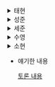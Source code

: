 <details>
    <summary> 태현 </summary>
  
- 태현
  ## 목표

<aside>
⭐ ▪리스코프 치환원칙에 대해 알기
▪상속, 조합을 언제 사용해야 하는지 알기
▪유지보수가 쉽고 좋은 테스트를 만드는 방법을 알기

</aside>

## 문서 관리 시스템

- 문서를 관리하는 시스템
    - **문서**
        - **리포트 :** 환자의 수술과 관련된 상담 내용을 기록한 본문
        - **우편물 :** 특정 주소로 발송되는 텍스트 문서
        - ****************이미지 :**************** 치아와 잇몸 엑스레이 사진을 저장
- 환자 정보를 파일로 읽어 색인을 추가하고 검색할 수 있는 정보의 형태로 변환
- 필요에 따라 문서를 임포트해 내부 문서 저장소에 추가한다.

### 임포터

문서 관리 시스템으로 관리하려는 파일을 임포트하는 기능을 함

1. `switch`문을 사용해서 구현
    - 코드
        
        ```java
        switch (extension) {
        	case "letter":
        		// 우편물 임포트 코드
        		break;
        	case "report":
        		// 레포트 임포트 코드
        		break;
        	case "jpg":
        		// 이미지 임포트 코드
        		break;
        }
        ```
        
    
    → 확장성 부족, 가독성 안좋음
    

1. `Importer` 인터페이스를 정의
    - 코드
        
        ```java
        interface Importer {
        		Document importFile(File file) throws IOException;
        }
        ```
        
    
    → 각 임포트 동작을 따로 처리하므로 찾기 쉬움, 가독성 증가 
    

### Document 클래스

각 문서는 검색할 수 있는 속성을 포함한다. 또한 문서의 종류에 따라 포함하는 속성이 달라진다.

1. `Map<String, String>`을 사용하여 속성 이름과 값을 매핑
    
    → 가독성, 유지보수가 떨어진다. (이름이 사용자가 이해하기 어려운 이름이기 때문에)
    

1. 수정 불가능한 불변의 클래스 모델을 만들어 강한 형식의 원칙을 따름
    - 코드
        
        ```java
        public class Document {
        	private final Map<String, String> attributes;
        
        	public Document(final Map<String, String> attributes){
        		this.attributes = attributes;
        	}
        
        	public String getAttributes(final String attributeName) {
        		return attributes.get(attributeName);
        	}
        }
        ```
        
        현재는 속성값을 `String`으로 관리하고 있지만 속성값을 복잡하게 사용한다면 다양한 속성 형식으로 파싱하는 것이 더 좋을 수 있다. 
        
    
    → 이름을 부여함으로써 데이터의 사용 방법 규제 가능, 불변성으로 인해 오류 발생 시 `Document`를 생성한 `Importer`를 확인하여 오류 발생 원인을 좁힐 수 있음
    

### 임포터 구현과 등록

**************************ImageImporter**************************

```java
class ImageImporter implements Importer {
	@Override
	public Document importFile(final File file) throws IOException {
		final Map<String, String> attributes = new HashMap<>();
		attributes.put(PATH, file.getPath());
		
		final BuferedImage image = ImageIO.read(file);
		attributes.put(WIDTH, String.valueOf(image.getWidth());
		attributes.put(HEIGHT, String.valueOf(image.getHeight());
		attributes.put(TYPE, "IMAGE");
		
		return new Document(attributes);
	}
}
```

이미지 파일을 `Document`로 만드는 임포터이다. 입력받은 이미지 파일에서 관리할 속성을 정의한다.

임포터를 등록하여 파일 관리 시스템에서 사용할 수 있도록한다.

```java
private final Map<String, Importer> extensionToImporter = new HashMap<>();

public DocumentManagementSystem() {
	extensionToImporter.put("letter", new LetterImporter());
	extensionToImporter.put("report", new ReportImporter());
	extensionToImporter.put("jpg", new ImageImporter());
}
```

## 리스코프 치환 원칙

<aside>
💡 자식 클래스는 부모 로부터 물려받은 행동을 유지해야 한다.

</aside>

- ****************************************************************************************************하위 형식에서 선행조건을 더할 수 없음****************************************************************************************************

부모가 지정한 것보다 더 많은 선행조건을 요구할 수 없음을 의미한다. 예를 들어, 부모가 문서의 크기를 제한하지 않았다면, 문서의 크기가 100KB보다 작아야 한다고 요구할 수 없다. 

- ********하위형식에서 후행조건을 약화시킬 수 없음********

즉, 부모가 부작용을 포함하거나 어떤 값을 반환한다면 자식도 그래야 한다. 예를 들어, 유효한 파일에 `importFile()`을 실행했다면 `contents()`가 반환하는 문서 목록에 그 파일이 반드시 포함되어야 한다. 

- ******슈퍼형식의 불변자는 하위형식에서 보존됨******

부모 클래스에서 유지되는 모든 불변자는 자식 클래스에서도 유지되어야 한다.

- **히스토리 규칙**

자식 클래스는 부모가 허용하지 않은 상태 변화를 허용하지 않아야 한다. 

## 기존 코드의 확장과 재사용

만약 다음과 같이 여러 군데에서 재사용 할 수 있는 코드를 만들었다면 이 코드를 관리할 클래스를 생성해야 한다.

```java
void addLineSuffix(final String prefix, final String attributeName) {
	for(final String line: lines) {
		if (line.startsWith(prefix)) {
			attributes.put(attributeName, line.substring(prefix.lengtu()));
			break;
		}
	}
}
```

### 유틸리티 클래스 사용

간단하게 유틸 클래스를 만들어 해당 메소드를 관리한다. 객체지향과는 거리가 먼 방식이다. 

### 상속 사용

해당 메소드를 관리하는 하나의 클래스를 만들어 위 동작을 수행해야하는 자식 클래스가 상속받게하여 메소드를 재사용한다. (일반적으로 좋은 방법은 아님 → 변화를 추상화하는 방법이 더 좋음)

### 도메인 클래스 사용

도메인 클래스로 텍스트 파일을 모델링 하여 기본 개념이 제공하는 메서드를 호출해 다양한 임포터를 만든다. 

```java
class TextFile {
	private final Map<String, String> attributes;
	private final List<String> lines;
	// ...
}
```

```java
@Override
public Document importFile(final File file) throws IOException {
	final TextFile textFile = new TextFile(file);
	
	textFile.addLineSuffix(NAME_PREFIX, PATIENT);
	textFile.addLineSuffix(AMOUNT_PREFIX, AMOUNT);
	
	final Map<String, String> attributes = textFile.getAttributes();
	attributes.put(TYPE, "INVOICE");
	return new Document(attributes);
}
```

## 테스트 위생

테스트 유지보수 문제를 해결하려면 테스트 위생을 지켜야 한다. 테스트 위생이란 테스트 대상 코드베이스뿐 아니라 테스트 코드도 깔끔하게 유지하며 유지보수하고 개선해야 함을 의미한다. 

### 테스트 이름 짓기

테스트 이름을 지을 때 가독성, 유지보수성, 실행할 수 있는 문서의 역할을 고려한다. 테스트 클래스가 실행 중인 리포트를 봤을 때 이름만으로 어떤 기능이 동작하고 어떤 기능이 동작하지 않았는지 알 수 있어야 한다. 

- 명사로 작성하지 않는다.
- 실행하는 메서드 명을 그대로 사용하지 않는다.
- 도메인 용어를 사용한다.
- 자연어를 사용한다.
- 서술적
    - 쉽게 읽을 수 있도록 서술적인 이름을 붙이자.

### 구현이 아닌 동작

공개 동작(public behavior)만 테스트한다. 테스트는 객체이ㅡ 내부 상태나 설계는 고려하지 않고 오직 공개 API 메서드만 이용해 테스트를 수행해야 한다. 세부 구현에 의존한 테스트는 구현이 바뀌면 결과가 실패로 바뀐다. 

### 중복 배제

반복적인 테스트 코드를 메서드화 해서 중복을 배제한다.

### 좋은 진단

실패에 최적화된 테스트를 구현하는 것이 좋다. 즉, 테스트가 실패한 이유를 쉽게 이해할 수 있도록 만들어야 한다는 의미이다. → 좋은 진단을 활용

`assertTrue()`, `assertEquals()`보다 `assertThat()`을 사용하여 테스트하면 더 자세한 설명 진단이 제공된다. 혹은 실패 시 메세지를 출력할 수 있도록 메세지 문자열을 인자로 넣을 수도 있다. 

### 오류 상황 테스트

예상치 못한 상황 즉, 예외의 경우도 테스트하자.
</details>

<details>
    <summary> 성준 </summary>
- 성준

  ## 요구사항
  1. 기존 환자 정보 파일을 색인 추가, 검색 가능한 형태의 정보로 변환한다.
  2. 3가지 형식의 문서를 다룬다
      1. 리포트: 환자의 수술과 관련된 상담 내용 기록
      2. 우편물: 특정 주소로 발송되는 **텍스트** 문서
      3. 이미지: 치아와 잇몸 엑스레이 **사진**을 저장. **용량이 큼.**
  3. 각각의 문서는 **파일 경로와 환자 정보**도 포함해야한다.
  4. 다양한 문서에서 **특정 정보를 이용하여 조회**할 수 있어야한다.
  5. 문서의 종류를 확장할 수 있어야한다.

## 설계

문서 관리 시스템은 필요에 따라 문서를 임포트하여 내부 저장소에 추가한다.

DocumentManagementSystem 클래스를 만들어서 위 요구사항을 구현한다.

DocumentManagementSystem 클래스는 아래 두 메서드를 가진다.

- void importFile(String path)
    - 문서 관리 시스템에 임포트 하고 싶은 파일의 경로를 받아 임포트한다.
- List<Document> contents()
    - 내부 저장소에 저장된 모든 문서 목록을 반환한다.

```java
interface Importer {
    Document importFile(File file) throws IOException;
}

class ImageImporter implements Importer {
    @Override
    public Document importFile(final File file) throws IOException {
        final Map<String, String> attributes = new HashMap<>();
        attributes.put(PATH, file.getPath());

        final BufferedImage image = ImageIO.read(file);
        attributes.put(WIDTH, String.valueOf(image.getWidth()));
        attributes.put(HEIGHT, String.valueOf(image.getHeight()));
        attributes.put(TYPE, "IMAGE");

        return new Document(attributes);
    }
}
```

```java
public class Document {
    private final Map<String, String> attributes;

    Document(final Map<String, String> attributes) {
        this.attributes = attributes;
    }

    public String getAttribute(final String attributeName) {
        return attributes.get(attributeName);
    }
}
```

패키지 영역의 생성자를 만든 이유

: 문서 관리 시스템에서만 문서를 만들 수 있어야 하므로 접근을 제한한다.

Document 클래스를 계층화 하지 않은 이유

: 문서의 종류에 따라 다른 전용 필드와 동작을 가져야 하는 이유가 없음. 

즉, 계층화 하여서 얻는 이득이 없음. KISS 원칙.

## 리스코프 치환 원칙

1. 하위형식에서 선행조건을 더할 수 없음
    1. 선행조건: 어떤 코드가 동작하는 조건
2. 하위형식에서 후행조건을 약화시킬 수 없음
    1. 후행조건: 코드를 실행시킨 후 만족해야하는 조건
3. 슈퍼형식의 불변자는 하위형식에서 보존됨
4. 히스토리 규칙
    1. 자식 클래스는 부모가 허용하지 않은 상태 변화를 허용하지 않아야 함.

## 기존 설계 방식의 대안

1. Importer 를 클래스로 구현하기
    - 도메인의 상태와 많은 동작이 연관되어 있다면 상속이 더 적절하겠지만, 현재는 아님.
    - is a 관계가 아님에도 상속 관계로 구현하면 설계가 망가지기 쉬움.

1. 영역, 캡슐화 선택하기
    
    → 이거 무슨 갑자기 뜬금없이 왜 나온거지? 다른 사람들과 논의해보자.
    

## 기존 코드 확장과 재사용

문서마다 필요한 정보를 추출하는 방식

- 청구서
    - Amount: 뒤의 금액을 추출
    - Dear 뒤의 사람 이름 추출
- 우편물
    - Dear 뒤의 환자 이름 추출
- 리포트
    - Patient: 뒤의 환자 이름 추출

```java
void addLineSuffix(final String prefix, final String attributeName) {
        for(final String line: lines) {
            if (line.startsWith(prefix)) {
                attributes.put(attributeName, line.substring(prefix.length()));
                break;
            }
        }
    }
```

이 코드를 클래스에 구현해야하는데 그 방식으로 3가지 방식이 있다.

1. 유틸리티 클래스 사용
    
    ImportUtil 클래스를 만들어서 static 메서드로 구현하는 것.
    
    객체지향의 지향점과는 거리가 멀다. 
    
    실제 객체를 클래스로 만들고 관련된 동작을 메서드로 구현하는 것이 객체지향의 지향점인데 유틸 클래스를 이용하면 서로 관계 없는 다양한 코드들이 모임. 
    
    여러 의무를 담당하는 갓 클래스가 탄생하게 됨.
    
2. 상속 사용
    
    각각의 Importer 들이 TextImporter 를 부모로 가지는 방식.
    
    TextImpoter 에 모든 공통 기능을 구현한다.
    
    하지만 TextImporter 와 Importer 를 상속하는 것은 실제 관계를 제대로 반영한 것이 아님(?)
    
    → is a 관계가 아니라는 건가?
    
3. 도메인 클래스 사용
    
    기본 개념을 모델링 하고 그와 관련된 기능을 메서드로 구현
    
    예제에서의 기본 공통 개념은 TestFile 이라고 할 수 있음.
    
    도메인 클래스를 사용하면 쉽게 깨질 수 있는  계층 없이 코드를 재사용 가능하다.
</details>

<details>
    <summary> 세준 </summary>
- 세준
    
    ## 4장 문서관리 시스템
    
    ### 이번 장의 목표
    
    - 리스코프 치환 원칙을 배운다.
    - 언제 상속을 사용해하는지에 대해 배운다.
    - 상속보다는 조합 원칙에 대해 배운다.
    - 유지보수가 쉽고 좋은 테스트를 만드는 방법을 활용해 자동화된 코드 구현 지식을 확장한다.
    
    이번장 소스코드 보기 : [https://github.com/Iteratr-Learning/Real-World-Software-Development/tree/master/src/main/java/com/iteratrlearning/shu_book/chapter_04](https://github.com/Iteratr-Learning/Real-World-Software-Development/tree/master/src/main/java/com/iteratrlearning/shu_book/chapter_04)
    
    ### 요구사항
    
    컴퓨터로 환자 문서를 관리하는 시스템
    
    기존 환자 정보 파일을 읽어 색인을 추가하고 검색할 수 있는 형태의 정보로 변환 한다.
    
    아래의 3가지 형식의 문서를 다룬다.
    
    - **리포트 :** 환자의 수술과 관련된 상담 내용을 기록한 본문
    - **우편물** : 특정 주소로 발송되는 텍스트 문서
    - **이미지** : 치아와 잇몸 엑스레이 사진을 저장. 용량이 큼
    
    각각의 문서는 **관리 대상파일의 경로**와 **어떤 환자의 기록물**인지 나타내는 정보도 있어야함.
    
    문서를 쉽게 찾는것 뿐만 아니라 다양한 종류의 문서에서 특정 정보를 포함하는 문서를 검색해 찾기를 원한다.
    
    추가적으로 차츰 **다른 종류의 문서도 추가** 될 수 있다.
    
    ### 설계
    
    다양한 해결방법이 존재하며 여러 설계, 모델링 중 1가지를 선택해야 한다.
    
    추천하는 방법
    
    - 4장을 읽기전, 후에 직접 코딩해 보는것
    - 4.6에는 다른 기법을 선택하지 않은 이유, 어떤 원칙을 따랐는지를 알려줌
    
    4장은 TDD 를 따라서 개발은 함( TDD 에 대한 자세한 내용은 5장에 나온다)
    
    TDD : 소프트웨어가 최종적으로 수행해야 할 동작을 정의한 후, 이 동작을 차근 차근 구현하는 방식
    
    **요구사항**
    
    - 문서 관리 시스템은 필요에 따라 문서를 import 해 내부 문서 저장소에 추가한다.
        - DocumentManagementSystem 를 만들고 아래의 메소드를 포함하게 한다
            - void importFile(String path) : 사용자가 문서 관리 시스템으로 임포트 하려는 파일의 경로
            - List<Document> contents() : 문서 관리 시스템에 저장된 모든 문서의 목록
    
    ### 시스템의 핵심 기능은?
    
    **다양한 종류의 문서를 import 하는 것**
    
    파일의 확장자로 파일을 어떻게 임포트할 지 결정할 수 있다.
    
    ```java
    switch(extension){
        case "letter":
            break;
        case "report":
        	break;
        case "jpg":
        	break;
        default:
        	throw new UnKnownFileTypeException("For file:" path);
    }
    ```
    
    이런 방식은 확장성이 없음 ( 새로운 문서가 추가될 떄 마다 switch 문에 다른 항목을 추가해 구현해야 하기 때문에)
    
    다양한 문서를 임포트 하는 클래스로 분리하면 각각의 임포트 동작을 따로 처리하므로 찾기 쉽고 이해하기 쉬운 코드를 만들 수 있음.
    
    Importer <= 다양한 종류의 파일을 import 한다.
    
    파일 임포트 하는 것을 어떻게 표현해야 할까?
    
    **강화 형식의 원칙** 을 사용하기 좋은 상황.
    
    - String 대신 파일을 가리키는 전용 형식을 이용하는 것으로 오류가 발생할 범위를 줄인다.
    
    공개 API는 왜 강화 형식 을 쓰지 않나요?? (File 객체)
    
    - 어떤 파일을 지원해야 하는지 알 수 없기 때문에
    
    **Document 클래스**
    
    document 클래스는 각 문서를 검색할 수 있는 다양한 속성을 포함한다.
    
    문서의 종류에 따라 포함하는 속성이 달라진다.
    
    Document를 정의 하는 다양한 방법
    
    - 도메인 클래스를 이용하지 않고 Map<String,String>를 이용해 속성이름을 값과 매핑하는 방식
        - 응용프로그램에서는 이런 방식을 취하지 않는다.응용프로그램의 유지보수성과 가독성을 고려해 야하기 때문
            - 훌륭한 소프트웨어 개벌팀은 **유비쿼터스 언어**로 자신의 소프트웨어를 작성한다.(**발견성**이 좋고 유지보수가 쉬워짐)
    - HashMap<String,String> 을상속하는 방식
        - 불변성을 얻을 수 없게 된다.
    - 도메인 클래스를 이용하는 방식
        - 클래스의 속성에 불변성이 생기게 된다.(속성을 추가하거나 할 수 없다)
    
    ※ 유비쿼터스 언어 : 에릭 에반스의 DDD 에서 처음등장한 단어로 개발자와 사용자 모두 사용할 수 있도록 설계, 공유된 공통 언어를 의미한다.
    
    ※ 발견성 : 어떤 어휘를 코드로 매핑할지 쉽게 알 수 있는 것
    
    ## 리스코프 치환 원칙의 규칙 4가지
    
    하위 형식에서 선행조건을 더할 수 없음
    
    하위형식에서 후행조건을 약화시킬 수 없음
    
    슈퍼형식의 불변자는 하위형식에게 보존됨
    
    히스토리 규칙
    
    ## 코드의 재사용 방법
    
    유틸리티 클래스
    
    상속 사용
    
    도메인 클래스 사용
    
    ## 테스트 위생
    
    테스트이름 짓기
    
    구현이 아닌 동작
    
    중복 배제
    
    좋은 진단
    
    오류상황 테스트
    
    상수
</details>
 
<details>
    <summary> 수영 </summary>
- 수영  
  
# 요구사항 분석

1. **기존 환자 정보 파일을 일거 색인 추가 및 검색 가능한 형태로의 정보 변환**
    1. **리포트 : 환자의 수술과 관련된 상담 내용 기록**
    2. **우편물 : 특정 주소로 발송되는 텍스트 문서**
    3. **이미지 : 치아와 잇몸 엑스레이 사진을 저장. (용량 큼)**
2. **각각의 문서 : 관리 대상 파일의 경로, 어떤 환자의 기록물인지의 정보도 포함.**
3. **다양한 종류의 문서에서 특정 정보를 포함하는 문서 검색 가능**
4. **차츰 다른 종류의 문서도 추가 가능.**

# 설계 작업

- 필요에 따라 문서를 import 해서 저장소에 추가한다.
    - void importFile(String path)
- 저장된 문서를 가져온다.
    - List<Document> contents()

## 문서 임포트를 통한 저장소 추가

1. **기존 환자 정보 파일을 일거 색인 추가 및 검색 가능한 형태로의 정보 변환**
2. **각각의 문서 : 관리 대상 파일의 경로, 어떤 환자의 기록물인지의 정보도 포함.**

### 임포터

다양한 종류의 문서를 임포트 → 파일의 확장자로 파일을 어떻게 임포트할지 결정

센세는 지금까지 우편물 = .letter, 리포트 = .report, 이미지 = .jpg ⇒ 전용확장자 사용

메인 클래스 깔끔, 단순 유지 → Importer 인터페이스로 분리 → 각각의 임포트 동작 따로 처리

```java
public interface Importer {
    Document importFile(File file) throws IOException;
}
```

파일 경로 → String 대신 File ⇒ 전용 형식 이용을 통한 오류 발생 범위 감소

❓ 강한 형식이 뭐고 오류 발생이 줄어드는 이유는 뭐지??

👉 Document 클래스에서 확인 가능

공개 API에서 File을 쓰지 않는 이유는? ⇒ 공개 API가 다른 종류의 사용자 인터페이스로 감싸져 어떤 파일을 지원해야 하는지 알 수 없음.

❓ 무슨 말인지를 잘 모르겠음.

### Document 클래스

각 문서 검색 가능한 다양한 속성 포함. → 문서의 종류에 따라 포함하는 속성이 다름.

간단히 Map<String, String>으로 속성 이름과 값을 매핑 가능.

⇒ 유지보수성과 가독성을 고려해야 함.

유지보수성과 가독성 향상 → 동료나 고객과 대화 시 SW 기능을 어떤 공통 언어로 약속.

이때 사용한 어휘를 코드로 매핑 → 어떤 부분을 고쳐야 하는지 쉽게 인지 가능. (발견성)

강한 형식 이용 → 데이터 사용 방법 규제 가능.

ex) Document 클래스 = 불변 클래스 ⇒ Document의 속성에서 오류 발생 시 Document를 생성한 Importer 구현체들을 확인하면 됨.

⇒ 즉, 오류 발생 원인을 좁힐 수 있음.

HashMap 상속한 Document 클래스 → 불변성으로 얻는 모든 이득이 사라짐.

⇒ 상속 vs 조합

```java
public class Document {
    private final Map<String, String> attributes;

    Document(final Map<String, String> attributes) {
        this.attributes = attributes;
    }

    public String getAttribute(final String attributeName) {
        return attributes.get(attributeName);
    }
}
```

⇒ default 접근지정자 → 오직 문서 관리 시스템에서만 Document를 만들 수 있어야 하기 때문.

Document 속성 String → 강한 형식 X → 그렇기도 하고 아니도 함.

⇒ Importer 종류와 관계없이 모든 속성이 일반적인 형식을 갖도록 함.

> 애플리케이션에서 String으로 정보 전달하는 것 → 보통 나쁜 선택.
특히 속성 값이 복잡 → 강한 형식 ex) 특정 길이 이상의 물체 → 문자열보다 정숫값 (쉽게 비교 가능)
> 

여기선 어떤 문자를 포함한 문서 찾기만 있으면 됨.

Document 클래스 계층에 Importer의 계층 사용 → Document를 상속한 Report

상속을 통한 기본적인 무결성 검사(Sanity Check) 대신 가능.

⇒ 클래스 계층으로 인한 이득이 없다면 계층 추가할 필요가 없음. → 그래서 추가 X

**좋은 의도를 가진 확장성, 반드시 필요한 기능 보다 있으면 좋은 기능의 코드를 추가하다가 보면 설계가 얼룩지고 복잡해짐.**

### 임포터 구현과 등록

- 이미지 임포터

```java
public class ImageImpoter implements Importer {
    @Override
    public Document importFile(File file) throws IOException {
        final Map<String, String> attributes = new HashMap<>();
        attributes.put(PATH, file.getPath());

        final BufferedImage image = ImageIO.read(file);
        attributes.put(WIDTH, String.valueOf(image.getWidth()));
        attributes.put(HEIGHT, String.valueOf(image.getWidth()));
        attributes.put(TYPE, "IMAGE");

        return new Document(attributes);
    }
}
```

속성명을 Attributes 클래스에 정의 →문자열 실수를 줄임.

```java
public class Attributes {
    public static final String PATH = "path";
    public static final String WIDTH = "width";
    public static final String HEIGHT = "height";
    public static final String TYPE = "type";
}
```

- 임포터 등록을 통한 형식자 파일 임포트

```java
public class DocumentManagementSystem {
    private final Map<String, Importer> extensionToImporter = new HashMap<>();

    public DocumentManagementSystem() {
        extensionToImporter.put("jpg", new ImageImpoter());
        extensionToImporter.put("letter", new LetterImpoter());
        extensionToImporter.put("jpg", new ReporterImpoter());
    }
}
```

## 검색 및 저장된 문서 가져오기

1. **다양한 종류의 문서에서 특정 정보를 포함하는 문서 검색 가능**

문서 검색 최적화는 신경 X → Document의 다양한 속성으로 정보를 검색 가능

속성값에서 일부 문자열을 검색 가능 → 요구 사항 구현 가능.

⇒ 단순 쿼리로 처리 → 환자 이름은 이수영이고 본문에 Coke를 포함하는 정보 검색 

`patient:이수영,body:Coke` 요런 식으로 표현. → 이를 Query 객체로 파싱 후 Document와 비교.

---

# 리스코프 치환 원칙(LSP)

지금까지 배운 예제 → SW의 모든 곳에 적용할 수 있는 일반화된 원칙

해당 원칙 → 클래스 상속과 인터페이스 구현을 올바르게 사용하도록 도움.

자식 클래스는 부모로부터 물려받은 행동을 유지해야함.

## 하위형식에서 선행조건 더하기 불가

선행조건 : 어떤 코드가 동작하는 조건 → 검증

해당 원칙은 부모가 지정한 조건보다 더 많은 선행조건을 요구할 수 없음을 의미

→ 즉, 부모가 문서 크기 100KB이하라는 조건을 설정하지 않았다면 자식은 이런 조건제한 불가.

## 하위형식에서 후행조건 약화 불가

부모가 어떤 부작용을 포함하거나 어떤 값을 반환한다면 자식도 그래야함.

ex) 부모가 어떤 파일을 임포트했다. 그럼 부모가 저장된 파일들을 가져오면 임포트된 파일이 존재하게 되는데 자식에서 저장된 파일 조회를 했을 때 그 파일이 없으면 안된다.

## 슈퍼형식의 불변자는 하위형식에서 보존

부모 클래스에서 유지되는 모든 불변자 → 자식에서도 유지

## 히스토리 규칙

부모가 허용하지 않은 상태 변화 → 자식도 허용 X

ex) Document는 불변 → 속성 삭제, 변경, 추가 X → 자식도 그래함.

---

# 대안

## 임포터를 클래스로 만들기

여기선 인터페이스가 명백하게 좋은 선택

상속이 좋은 경우 : 도메인에 많은 상태와 동작이 관련 → 강력한 IS-A 관계를 모델링해야 하는 상황.

## 영역, 캡슐화 선택하기

Importer, Query 클래스 → default 접근 지정자 → 패키지 영역 접근 가능

같은 패키지 안의 클래스만 보거나 접근 가능 → 일종의 은폐 장치

실제 SW 개발 시 public을 더 많이 쓰지만 default도 유용한 도구

---

# 기존 코드 확장과 재사용

1. **차츰 다른 종류의 문서도 추가 가능.**

특정 확장자의 import 로직을 수행시 접두어를 제공할 때 다른 확장자와 겹치는 코드 발생

⇒ 중복되는 로직을 재사용 하고 싶음.

1. 유틸리티 클래스 사용
2. 상속 사용
3. 도메인 클래스 사용

## 유틸리티 클래스 사용

가장 간단한 방법. → ImportUtil 클래스 만들기, 공유해야하는 기능을 여기에 구현.

객체 지향과 거리가 멈 → 객체지향에선 클래스로 기능을 만들고 해당 클래스와 관련된 속성 및 동작은 해당 클래스의 메서드로 구현.

보통 유틸클래스는 하나의 책임과 상관없는 다양한 코드모음으로 귀결 → 시간이 흐르면 갓 클래스

## 상속 사용

각각의 임포터가 TextImporter 상속 → 공통 기능 구현 후 서브클래스에서 재사용.

실제 관계를 제대로 반영하지 않은 상속 → 쉽게 깨질 수 있음. → 변화를 추상화하는 것이 좋음.

상속 관계로 코드 재사용 → 좋지 않음.

## 도메인 클래스 사용

기본 개념을 모델링 → 기본 개념이 제공하는 메서드 호출 → 다양한 임포터 만들기

여기서 기본 개념 → 텍스트 파일의 내용을 처리. → TextFile

때로는 코드의 중복을 두는 것이 좋은 경우도 있음 → 구현 시 올바른 추상화를 달성할 수 있기 때문 → 즉, 중복된 코드를 두다가 제거하는 것이 충분히 좋겠다고 판단할 수 있을 만큼 정보가 충분해진 다음에 중복 제거 

---

# 테스트 위생

### 테스트 이름 짓기

- 나쁜 테스트 메서드 명
    1. 이해할 수 없는 메서드명 → test1
    2. 테스트 하는 메서드명 그대로 → importFile()
- 좋은 테스트 메서드 명을 짓기 위한 모범 규칙
    1. 도메인 용어 사용
    2. 자연어 사용 → 일반 문정 처럼 읽을 수 있게 항상 어떤 동작을 쉽게 이해하도록 묘사
    3. 서술적 → 나중에 쉽게 읽을 수 있게 애초에 시간을 들여 서술적인 좋은 이름 붙이기.

### 구현이 아닌 동작

public한 공개 API 메서드만 이용해 테스트를 수행하자.

세부 구현에 의존하면 구현 변경 시 테스트가 실패란 결과를 도출한다.

테스트를 쉽게 하기 위해서 게터나 세터를 노출 시키면 장기적 관점에서 유지보수가 어렵다.

→ 이경우 좀 더 쉽고 효과적으로 테스트할 수 있게 새 클래스를 만드는 리팩터링의 신호일 수 있다.

### 중복 배제

테스트 코드에서도 중복되는 코드를 줄이자. 새로운 assert 메서드를 만들수도 있다.

### 좋은 진단

테스트는 실패하지 않으면 소용이 없다. → 실패에 최적화된 테스트 구현

최적화 : 속도 X → 실패한 이유를 쉽게 이해. ⇒ 좋은 진단 활용

진단 : 실패 시 출력하는 메시지와 정보를 의미.

기대한 속성 값과 실제 값이 진단 결과로 잘 보여지는 어서션을 사용하는 것이 좋음.

### 오류 상황 테스트

잘 동작하는 예상된 경로만 검증하지 말자. 먹구름만 없으면 아무 문제도 없다.

여기선 존재하지 않는 파일이나 읽을 수 없는 파일을 임포트 → 테스트 해야한다.

@Test(expected = FileNotFoundException.class)

이 테스트는 이 예외를 던질 것이다. 의미

⇒ 발생할 예외를 예측하는 방법을 알아두면 유용.

### 상수

상수도 테스트 활용 용도에 따른 적절한 이름을 붙이는 것이 좋음.
 </details>

<details>
  <summary> 소현 </summary>
- 소현
    
    ### 유비쿼터스 언어 (Ubiquitous Language)
    
    개발자와 사용자 모두가 사용할 수 있도록 설계, 공유된 공통 언어
    
    ### 강한 형식의 원칙
    
    ex. 클래스를 생성한 다음에는 클래스의 속성을 바꿀 수 없다.
    
    ### 리스코프 치환 형식 (LSP)
    
    부모가 지정한 것보다 더 많은 선행조건을 요구할 수 없다.
    
    하위형식(자식)에서 후행조건을 약화시킬 수 없다.
    
    부모 클래스에서 유지되는 모든 불변자는 자식 클래스에서도 유지되어야 한다.
    
    ### 유틸리티 클래스 사용
    
    관련 기능을 유틸리티 클래스에서 구현한다.
    
    특정 의무나 개념과 상관없는 다양한 코드의 모음으로 귀결 → 시간이 흐를수록 갓 클래스 모양
    
    ### 상속 사용
    
    한 클래스에 모든 공통 기능을 구현하고 서브 클래스에서 공통 기능을 재사용 한다.
    
    실제 관계를 제대로 반영하지 않은 상속은 쉽게 깨질 수 있다.
    
    → 일반적으로 상속 관계로 코드를 재사용하는 것은 좋은 방법이 아님
    
    ### 도메인 클래스 구현
    
    유연성 개선
    
    상속 같이 쉽게 깨질 수 있는 계층을 만들지 않으면서 코드 재사용 가능
    
    ## 테스트
    
    ### 테스트 이름 짓기
    
    → `가독성` `유지보수성` `실행할 수 있는 객체의 역할` 고려
    
    도메인 용어 사용 → 문제 도메인을 설명하거나 응용프로그램에서 문제를 지칭할 때 사용하는 용어
    
    자연어 사용 → 모든 테스트 이름은 문장처럼 쉽게 읽을 수 있어야 한다.
    
    서술적 → 쉽게 읽을 수 있도록 서술적인 이름
    
    ### 구현이 아닌 동작
    
    구현 클래스 보다 인터페이스로 테스트
    
    ### 중복 배제
    
    테스트 코드에서도 마찬가지로 코드의 중복을 최대한 배제해야 한다.
    
    ### 좋은 진단
    
    실패에 최적화 된 테스트 → 테스트에 실패한 이유를 쉽게 이해할 수 있도록
    
    ex. “햄크레스트”에서 제공하는 Matcher
    
    ### 오류 상황 테스트
    
    발생할 수 있는 오류 상황을 테스트
    
    ### 상수
    
    `static final` 로 상수 표현
    
    테스트에 활용되는 용도에 따라 적절한 이름이 필요함
 </details>
    
- 얘기한 내용
    
    [토론 내용](https://www.notion.so/6de28998d25d476d8ea0869bb826da3a)
